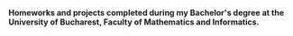 <b>Homeworks and projects completed during my Bachelor's degree at the University of Bucharest,  Faculty of Mathematics and Informatics.</b>
